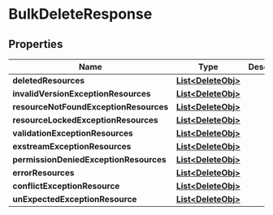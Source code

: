 

# BulkDeleteResponse


## Properties

| Name | Type | Description | Notes |
|------------ | ------------- | ------------- | -------------|
|**deletedResources** | [**List&lt;DeleteObj&gt;**](DeleteObj.md) |  |  [optional] |
|**invalidVersionExceptionResources** | [**List&lt;DeleteObj&gt;**](DeleteObj.md) |  |  [optional] |
|**resourceNotFoundExceptionResources** | [**List&lt;DeleteObj&gt;**](DeleteObj.md) |  |  [optional] |
|**resourceLockedExceptionResources** | [**List&lt;DeleteObj&gt;**](DeleteObj.md) |  |  [optional] |
|**validationExceptionResources** | [**List&lt;DeleteObj&gt;**](DeleteObj.md) |  |  [optional] |
|**exstreamExceptionResources** | [**List&lt;DeleteObj&gt;**](DeleteObj.md) |  |  [optional] |
|**permissionDeniedExceptionResources** | [**List&lt;DeleteObj&gt;**](DeleteObj.md) |  |  [optional] |
|**errorResources** | [**List&lt;DeleteObj&gt;**](DeleteObj.md) |  |  [optional] |
|**conflictExceptionResource** | [**List&lt;DeleteObj&gt;**](DeleteObj.md) |  |  [optional] |
|**unExpectedExceptionResource** | [**List&lt;DeleteObj&gt;**](DeleteObj.md) |  |  [optional] |



